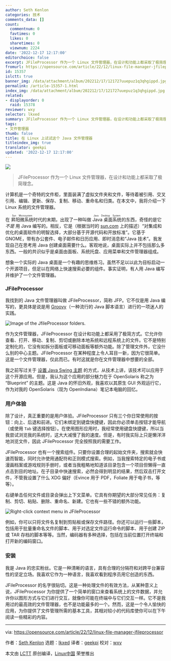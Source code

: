 ```yaml
---
author: Seth Kenlon
categories: 技术
comments_data: []
count:
  commentnum: 0
  favtimes: 0
  likes: 0
  sharetimes: 0
  viewnum: 2224
date: '2022-12-17 12:17:00'
editorchoice: false
excerpt: JFileProcessor 作为一个 Linux 文件管理器，在设计和功能上都采取了极简理念。
fromurl: https://opensource.com/article/22/12/linux-file-manager-jfileprocessor
id: 15357
islctt: true
banner_img: /data/attachment/album/202212/17/121727uuepuz1q3qhgippd.jpg
permalink: /article-15357-1.html
index_img: /data/attachment/album/202212/17/121727uuepuz1q3qhgippd.jpg.thumb.jpg
related:
- displayorder: 0
  raid: 15378
reviewer: wxy
selector: lkxed
summary: JFileProcessor 作为一个 Linux 文件管理器，在设计和功能上都采取了极简理念。
tags:
- 文件管理器
thumb: false
title: 在 Linux 上试试这个 Java 文件管理器
titleindex_img: true
translator: geekpi
updated: '2022-12-17 12:17:00'
---
```


![](/data/attachment/album/202212/17/121727uuepuz1q3qhgippd.jpg)



> 
> JFileProcessor 作为一个 Linux 文件管理器，在设计和功能上都采取了极简理念。
> 
> 
> 


计算机是一个奇特的文件柜，里面装满了虚拟文件夹和文件，等待着被引用、交叉引用、编辑、更新、保存、复制、移动、重命名和归类。在本文中，我将介绍一下 Linux 系统的文件管理器。


在 <ruby> 昇阳微系统 <rt>  Sun Microsystem </rt></ruby> 时代的末期，出现了一种叫做 <ruby> Java 桌面系统 <rt>  Java Desktop System </rt></ruby> 的东西，奇怪的是它 *不是* 用 Java 编写的。相反，它是（根据当时的 [sun.com](http://sun.com) 上的描述）“对集成和优化的桌面软件的明智选择，大部分基于开源代码和开放标准”。它基于 GNOME，带有办公套件、电子邮件和日历应用、即时消息和“Java 技术”。我发现自己在思考用 Java 创建桌面需要什么。客观地说，桌面实际上并不包括那么多东西。一般的共识似乎是桌面由面板、系统托盘、应用菜单和文件管理器组成。


想象一个实际的 Java 桌面是一个有趣的思维练习。虽然不足以以此为目标启动一个开源项目，但足以在网络上快速搜索必要的组件。事实证明，有人用 Java 编写并维护了一个文件管理器。


### JFileProcessor


我找到的 Java 文件管理器叫做 JFileProcessor，简称 JFP。它不仅是用 Java 编写的，更具体是说是用 [Groovy](https://opensource.com/article/20/12/groovy)（一种流行的 Java 脚本语言）进行的一项迷人的实践。


![Image of the JfileProcessor folders.](/data/attachment/album/202212/17/121800c5sjfxpboddzd5cw.jpg)


作为文件管理器，JFileProcessor 在设计和功能上都采用了极简方式。它允许你查看、打开、移动、复制、剪切或删除本地系统和远程系统上的文件。它不是特别定制化的，它没有如拆分面板或可移动面板等额外功能。除了管理文件外，它没什么别的中心主题。JFileProcessor 在某种程度上令人耳目一新，因为它很简单。这是一个文件管理器，仅此而已。有时这就是你在文件管理器中想要的全部。


我之前写过关于 [设置 Java Swing 主题](https://opensource.com/article/22/3/beautify-java-applications) 的方式，从技术上讲，该技术可以应用于这个开源应用。但是，我认为这个应用的部分魅力在于 OpenSolaris 称之为 “Blueprint” 的主题。这是 Java 的怀旧外观，我喜欢以其原生 GUI 外观运行它，作为对我的 OpenSolaris（现为 OpenIndiana）笔记本电脑的回忆。


### 用户体验


除了设计，真正重要的是用户体验。JFileProcessor 只有三个你日常使用的按钮：向上、后退和前进。它们未绑定到键盘快捷键，因此你必须单击按钮才能导航（或使用 `Tab` 键选择按钮）。在使用图形应用时，我经常使用键盘快捷键，所以当我尝试浏览我的系统时，这大大减慢了我的速度。但是，有时我实际上只是懒洋洋地浏览文件，因此 JFileProcessor 完全按照我的需要工作。


JFileProcessor 也有一个搜索组件。只要你设置合理的起始文件夹，搜索就会快速而智能，同时允许使用通配符和正则模式搜索。例如，当我搜索特定的电子书或漫画档案或游戏规则手册时，或者当我粗略地知道该目录包含一个项目但懒得一直点击到目的地址。在子目录中快速搜索，必然会得到明显的结果，然后双击打开文件，不管我设置了什么 XDG 偏好（Evince 用于 PDF，Foliate 用于电子书，等等）。


右键单击任何文件或目录会弹出上下文菜单。它具有你期望的大部分常见任务：复制、剪切、粘贴、删除、重命名、新建。它也有一些不错的额外功能。


![Right-click context menu in JFileProcessor](/data/attachment/album/202212/17/121807oiz13lsmj3wz1xjw.jpg)


例如，你可以只将文件名复制到剪贴板或保存文件路径。你还可以运行一些脚本，包括用于批量重命名文件的脚本、用于对选定文件运行命令的脚本、用于创建 ZIP 或 TAR 存档的脚本等等。当然，编码器有多种选择，包括在当前位置打开终端和打开新的编码窗口。


### 安装


我是 Java 的忠实粉丝。它是一种清晰的语言，具有合理的分隔符和对跨平台兼容性的坚定立场。我喜欢它作为一种语言，我喜欢看到程序员用它创造的东西。


JFileProcessor 的名字很贴切。这是一种处理文件的有效方法，从某种意义上说，JFileProcessor 为你提供了一个简单的窗口来查看系统上的文件数据，并允许你以图形方式与它们进行交互，就像你可能在终端中与它们交互一样。它不是我用过的最高效的文件管理器，也不是功能最多的一个。然而，这是一个令人愉快的应用，为你提供了文件管理所需的基本工具，其相对较小的代码库使你可以在下午阅读一些精彩的内容。




---


via: <https://opensource.com/article/22/12/linux-file-manager-jfileprocessor>


作者：[Seth Kenlon](https://opensource.com/users/seth) 选题：[lkxed](https://github.com/lkxed) 译者：[geekpi](https://github.com/geekpi) 校对：[wxy](https://github.com/wxy)


本文由 [LCTT](https://github.com/LCTT/TranslateProject) 原创编译，[Linux中国](https://linux.cn/) 荣誉推出